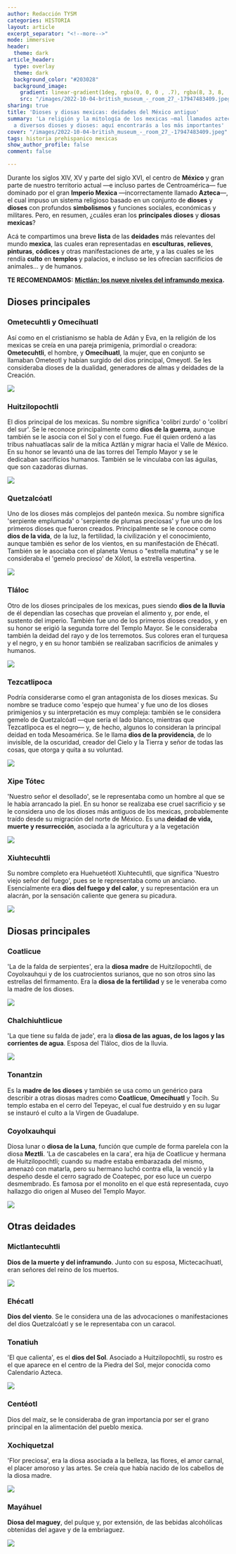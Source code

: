 ```yaml
---
author: Redacción TYSM
categories: HISTORIA
layout: article
excerpt_separator: "<!--more-->"
mode: immersive
header:
  theme: dark
article_header:
  type: overlay
  theme: dark
  background_color: "#203028"
  background_image:
    gradient: linear-gradient(1deg, rgba(0, 0, 0 , .7), rgba(8, 3, 8, .9))
    src: "/images/2022-10-04-british_museum_-_room_27_-17947483409.jpeg"
sharing: true
title: 'Dioses y diosas mexicas: deidades del México antiguo'
summary: 'La religión y la mitología de los mexicas —mal llamados aztecas— consideraba
  a diversos dioses y dioses: aquí encontrarás a los más importantes'
cover: "/images/2022-10-04-british_museum_-_room_27_-17947483409.jpeg"
tags: historia prehispanico mexicas
show_author_profile: false
comment: false

---
```

Durante los siglos XIV, XV y parte del siglo XVI, el centro de **México** y gran parte de nuestro territorio actual —e incluso partes de Centroamérica— fue dominado por el gran **Imperio Mexica** —incorrectamente llamado **Azteca**—, el cual impuso un sistema religioso basado en un conjunto de **dioses** y **dioses** con profundos **simbolismos** y funciones sociales, económicas y militares. Pero, en resumen, ¿cuáles eran los **principales** **dioses** y **diosas** **mexicas**?

Acá te compartimos una breve **lista** de las **deidades** más relevantes del mundo **mexica**, las cuales eran representadas en **esculturas**, **relieves**, **pinturas**, **códices** y otras manifestaciones de arte, y a las cuales se les rendía **culto** en **templos** y palacios, e incluso se les ofrecían sacrificios de animales… y de humanos.

**TE RECOMENDAMOS:** [**Mictlán: los nueve niveles del inframundo mexica**](https://blog.tonoysumariachi.com/historia/2022/04/21/mictlan-los-nueve-niveles-del-inframundo-mexica.html)**.**

## Dioses principales

### Ometecuhtli y Omecíhuatl

Así como en el cristianismo se habla de Adán y Eva, en la religión de los mexicas se creía en una pareja primigenia, primordial o creadora: **Ometecuhtli**, el hombre, y **Omecíhuatl**, la mujer, que en conjunto se llamaban Ometeotl y habían surgido del dios principal, Omeyotl. Se les consideraba dioses de la dualidad, generadores de almas y deidades de la Creación.

![](https://upload.wikimedia.org/wikipedia/commons/thumb/e/e3/Omecihuatl-Ometecuhtli_borgia.jpg/923px-Omecihuatl-Ometecuhtli_borgia.jpg)

### Huitzilopochtli

El dios principal de los mexicas. Su nombre significa 'colibrí zurdo' o 'colibrí del sur'. Se le reconoce principalmente como **dios de la guerra**, aunque también se le asocia con el Sol y con el fuego. Fue él quien ordenó a las tribus nahuatlacas salir de la mítica Aztlán y migrar hacia el Valle de México. En su honor se levantó una de las torres del Templo Mayor y se le dedicaban sacrificios humanos. También se le vinculaba con las águilas, que son cazadoras diurnas.

![](https://upload.wikimedia.org/wikipedia/commons/3/3e/Huitzilopochtli_V.png)

### Quetzalcóatl

Uno de los dioses más complejos del panteón mexica. Su nombre significa 'serpiente emplumada' o 'serpiente de plumas preciosas' y fue uno de los primeros dioses que fueron creados. Principalmente se le conoce como **dios de la vida**, de la luz, la fertilidad, la civilización y el conocimiento, aunque también es señor de los vientos, en su manifestación de Ehécatl. También se le asociaba con el planeta Venus o "estrella matutina" y se le consideraba el 'gemelo precioso' de Xólotl, la estrella vespertina.

![](https://upload.wikimedia.org/wikipedia/commons/thumb/3/39/Quetzalcoatl.svg/712px-Quetzalcoatl.svg.png)

### Tláloc

Otro de los dioses principales de los mexicas, pues siendo **dios de la lluvia** de él dependían las cosechas que proveían el alimento y, por ende, el sustento del imperio. También fue uno de los primeros dioses creados, y en su honor se erigió la segunda torre del Templo Mayor. Se le consideraba también la deidad del rayo y de los terremotos. Sus colores eran el turquesa y el negro, y en su honor también se realizaban sacrificios de animales y humanos.

![](https://upload.wikimedia.org/wikipedia/commons/thumb/2/2a/Tlaloc_glyph.svg/609px-Tlaloc_glyph.svg.png)

### Tezcatlipoca

Podría considerarse como el gran antagonista de los dioses mexicas. Su nombre se traduce como 'espejo que humea' y fue uno de los dioses primigenios y su interpretación es muy compleja: también se le considera gemelo de Quetzalcóatl —que sería el lado blanco, mientras que Tezcatlipoca es el negro— y, de hecho, algunos lo consideran la principal deidad en toda Mesoamérica. Se le llama **dios de la providencia**, de lo invisible, de la oscuridad, creador del Cielo y la Tierra y señor de todas las cosas, que otorga y quita a su voluntad.

![](https://upload.wikimedia.org/wikipedia/commons/thumb/6/67/Black_Tezcatlipoca.jpg/1024px-Black_Tezcatlipoca.jpg)

### Xipe Tótec

'Nuestro señor el desollado', se le representaba como un hombre al que se le había arrancado la piel. En su honor se realizaba ese cruel sacrificio y se le considera uno de los dioses más antiguos de los mexicas, probablemente traído desde su migración del norte de México. Es una **deidad de vida, muerte y resurrección**, asociada a la agricultura y a la vegetación

![](https://upload.wikimedia.org/wikipedia/commons/f/f1/Xipetotec_Codex_Borgia.jpg)

### Xiuhtecuhtli

Su nombre completo era Huehuetéotl Xiuhtecuhtli, que significa 'Nuestro viejo señor del fuego', pues se le representaba como un anciano. Esencialmente era **dios del fuego y del calor**, y su representación era un alacrán, por la sensación caliente que genera su picadura.

![](https://upload.wikimedia.org/wikipedia/commons/b/be/Xiuhtecuhtli_3.jpg)

## Diosas principales

### Coatlicue

'La de la falda de serpientes', era la **diosa madre** de Huitzilopochtli, de Coyolxauhqui y de los cuatrocientos surianos, que no son otros sino las estrellas del firmamento. Era la **diosa de la fertilidad** y se le veneraba como la madre de los dioses.

![](https://upload.wikimedia.org/wikipedia/commons/thumb/7/71/20041229-Coatlicue_%28Museo_Nacional_de_Antropolog%C3%ADa%29_MQ-3.jpg/494px-20041229-Coatlicue_%28Museo_Nacional_de_Antropolog%C3%ADa%29_MQ-3.jpg)

### Chalchiuhtlicue

'La que tiene su falda de jade', era la **diosa de las aguas, de los lagos y las corrientes de agua**. Esposa del Tláloc, dios de la lluvia.

![](https://upload.wikimedia.org/wikipedia/commons/thumb/2/2e/Chalchiuhtlicue_copy.jpg/640px-Chalchiuhtlicue_copy.jpg)

### Tonantzin

Es la **madre de los dioses** y también se usa como un genérico para describir a otras diosas madres como **Coatlicue**, **Omecíhuatl** y Tocih. Su templo estaba en el cerro del Tepeyac, el cual fue destruido y en su lugar se instauró el culto a la Virgen de Guadalupe.

### Coyolxauhqui

Diosa lunar o **diosa de la Luna**, función que cumple de forma parelela con la diosa **Meztli**. 'La de cascabeles en la cara', era hija de Coatlicue y hermana de Huitzilopochtli; cuando su madre estaba embarazada del mismo, amenazó con matarla, pero su hermano luchó contra ella, la venció y la despeño desde el cerro sagrado de Coatepec, por eso luce un cuerpo desmembrado. Es famosa por el monolito en el que está representada, cuyo hallazgo dio origen al Museo del Templo Mayor.

![](https://upload.wikimedia.org/wikipedia/commons/thumb/d/d3/Coyolx%C4%81uhqui.jpg/760px-Coyolx%C4%81uhqui.jpg)

## Otras deidades

### Mictlantecuhtli

**Dios de la muerte y del inframundo**. Junto con su esposa, Mictecacíhuatl, eran señores del reino de los muertos.

![](https://upload.wikimedia.org/wikipedia/commons/3/32/Mictlanteuctli_-_Codice_Fej%C3%A9rvary_Mayer.png)

### Ehécatl

**Dios del viento**. Se le considera una de las advocaciones o manifestaciones del dios Quetzalcóatl y se le representaba con un caracol.

### Tonatiuh

'El que calienta', es el **dios del Sol**. Asociado a Huitzilopochtli, su rostro es el que aparece en el centro de la Piedra del Sol, mejor conocida como Calendario Azteca.

![](https://upload.wikimedia.org/wikipedia/commons/9/94/Tonatiuh_1.jpg)

### Centéotl

Dios del maíz, se le consideraba de gran importancia por ser el grano principal en la alimentación del pueblo mexica.

### Xochiquetzal

'Flor preciosa', era la diosa asociada a la belleza, las flores, el amor carnal, el placer amoroso y las artes. Se creía que había nacido de los cabellos de la diosa madre.

![](https://upload.wikimedia.org/wikipedia/commons/thumb/b/be/Xochiquetzal.svg/699px-Xochiquetzal.svg.png)

### Mayáhuel

**Diosa del maguey**, del pulque y, por extensión, de las bebidas alcohólicas obtenidas del agave y de la embriaguez.

![](https://upload.wikimedia.org/wikipedia/commons/2/2e/May%C3%A1huel_1.jpg)